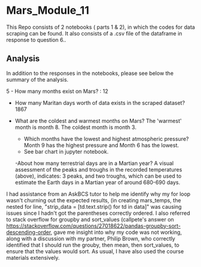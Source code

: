# Mars_Module_11

This Repo consists of 2 notebooks ( parts 1 & 2), in which the codes for data scraping can be found. It also consists of a .csv file of the dataframe in response to question 6..

## Analysis

In addition to the responses in the notebooks, please see below the summary of the analysis.

5 -  How many months exist on Mars? : 12
  -  How many Maritan days worth of data exists in the scraped dataset? 1867
  - What are the coldest and warmest months on Mars? The 'warmest' month is month 8. The coldest month is month 3.
  
    - Which months have the lowest and highest atmospheric pressure? Month 9 has the highest pressure and Month 6 has the lowest.
    - See bar chart in jupyter notebook.
    
    -About how many terrestrial days are in a Martian year? A visual assessment of the peaks and troughs in the recorded temperatures (above), indicates: 3 peaks, and two troughs, which can be used to estimate the Earth days in a Martian year of around 680-690 days.



I had assistance from an AskBCS tutor to help me identify why my for loop wasn't churning out the expected results, (in creating mars_temps, the nested for line, "strip_data = [td.text.strip() for td in data]" was causing issues since I hadn't got the parentheses correctly ordered.
I also referred to stack overflow for groupby and sort_values (callpete's answer on https://stackoverflow.com/questions/27018622/pandas-groupby-sort-descending-order, gave me insight into why my code was not working, along with a discussion with my partner, Philip Brown, who correctly identified that I should run the grouby, then mean, then sort_values, to ensure that the values would sort. As usual, I have also used the course materials extensively.
